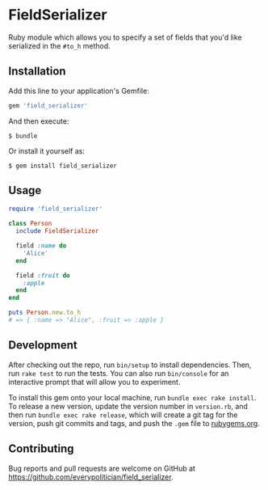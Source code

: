 # FieldSerializer

Ruby module which allows you to specify a set of fields that you'd like
serialized in the `#to_h` method.

## Installation

Add this line to your application's Gemfile:

```ruby
gem 'field_serializer'
```

And then execute:

    $ bundle

Or install it yourself as:

    $ gem install field_serializer

## Usage

```ruby
require 'field_serializer'

class Person
  include FieldSerializer

  field :name do
    'Alice'
  end

  field :fruit do
    :apple
  end
end

puts Person.new.to_h
# => { :name => "Alice", :fruit => :apple }
```

## Development

After checking out the repo, run `bin/setup` to install dependencies. Then, run `rake test` to run the tests. You can also run `bin/console` for an interactive prompt that will allow you to experiment.

To install this gem onto your local machine, run `bundle exec rake install`. To release a new version, update the version number in `version.rb`, and then run `bundle exec rake release`, which will create a git tag for the version, push git commits and tags, and push the `.gem` file to [rubygems.org](https://rubygems.org).

## Contributing

Bug reports and pull requests are welcome on GitHub at https://github.com/everypolitician/field_serializer.

